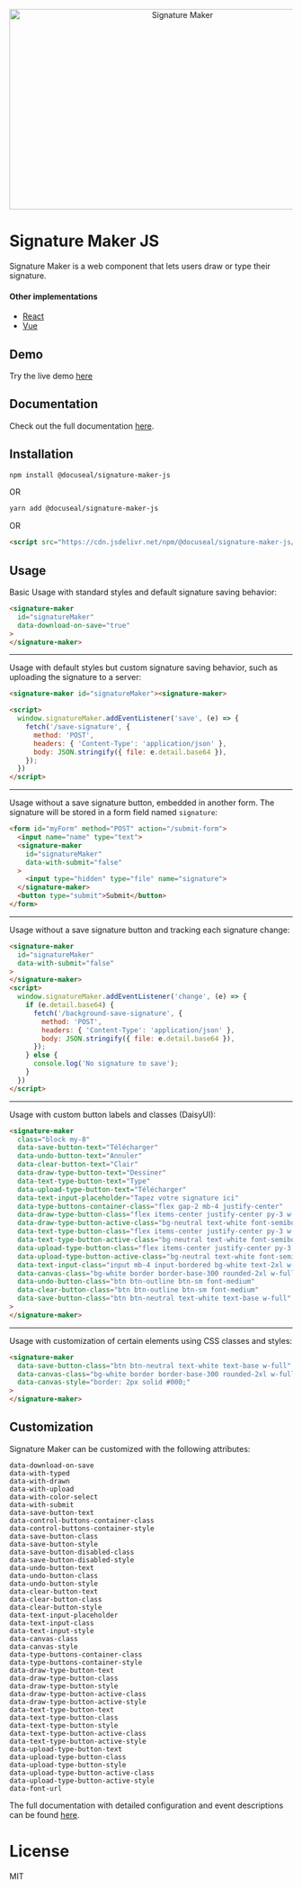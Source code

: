 <p align="center">
  <a href="https://www.docuseal.co/online-signature" target="_blank">
    <img width="600" height="356" src='https://github.com/user-attachments/assets/305904a9-291f-416d-ac32-baaf22970450' alt='Signature Maker'>
  </a>
</p>

# Signature Maker JS

Signature Maker is a web component that lets users draw or type their signature.

#### Other implementations

- [React](https://github.com/docusealco/signature-maker-react)
- [Vue](https://github.com/docusealco/signature-maker-vue)

## Demo

Try the live demo [here](https://www.docuseal.co/online-signature)

## Documentation

Check out the full documentation [here](https://www.docuseal.co/docs/embedded/signature#js).

## Installation

```bash
npm install @docuseal/signature-maker-js
```

OR

```bash
yarn add @docuseal/signature-maker-js
```

OR

```html
<script src="https://cdn.jsdelivr.net/npm/@docuseal/signature-maker-js/dist/index.cjs.min.js"></script>
```

## Usage

Basic Usage with standard styles and default signature saving behavior:

```html
<signature-maker
  id="signatureMaker"
  data-download-on-save="true"
>
</signature-maker>
```

---

Usage with default styles but custom signature saving behavior, such as uploading the signature to a server:

```html
<signature-maker id="signatureMaker"><signature-maker>

<script>
  window.signatureMaker.addEventListener('save', (e) => {
    fetch('/save-signature', {
      method: 'POST',
      headers: { 'Content-Type': 'application/json' },
      body: JSON.stringify({ file: e.detail.base64 }),
    });
  })
</script>
```

---

Usage without a save signature button, embedded in another form. The signature will be stored in a form field named `signature`:

```html
<form id="myForm" method="POST" action="/submit-form">
  <input name="name" type="text">
  <signature-maker
    id="signatureMaker"
    data-with-submit="false"
  >
    <input type="hidden" type="file" name="signature">
  </signature-maker>
  <button type="submit">Submit</button>
</form>
```

---

Usage without a save signature button and tracking each signature change:

```html
<signature-maker
  id="signatureMaker"
  data-with-submit="false"
>
</signature-maker>
<script>
  window.signatureMaker.addEventListener('change', (e) => {
    if (e.detail.base64) {
      fetch('/background-save-signature', {
        method: 'POST',
        headers: { 'Content-Type': 'application/json' },
        body: JSON.stringify({ file: e.detail.base64 }),
      });
    } else {
      console.log('No signature to save');
    }
  })
</script>
```

---

Usage with custom button labels and classes (DaisyUI):

```html
<signature-maker
  class="block my-8"
  data-save-button-text="Télécharger"
  data-undo-button-text="Annuler"
  data-clear-button-text="Clair"
  data-draw-type-button-text="Dessiner"
  data-text-type-button-text="Type"
  data-upload-type-button-text="Télécharger"
  data-text-input-placeholder="Tapez votre signature ici"
  data-type-buttons-container-class="flex gap-2 mb-4 justify-center"
  data-draw-type-button-class="flex items-center justify-center py-3 w-40 uppercase border-neutral-focus space-x-2 border rounded-3xl cursor-pointer hover:bg-neutral hover:text-white hover:font-semibold"
  data-draw-type-button-active-class="bg-neutral text-white font-semibold"
  data-text-type-button-class="flex items-center justify-center py-3 w-40 uppercase border-neutral-focus space-x-2 border rounded-3xl cursor-pointer hover:bg-neutral hover:text-white hover:font-semibold"
  data-text-type-button-active-class="bg-neutral text-white font-semibold"
  data-upload-type-button-class="flex items-center justify-center py-3 w-40 uppercase border-neutral-focus space-x-2 border rounded-3xl cursor-pointer hover:bg-neutral hover:text-white hover:font-semibold"
  data-upload-type-button-active-class="bg-neutral text-white font-semibold"
  data-text-input-class="input mb-4 input-bordered bg-white text-2xl w-full h-14 rounded-2xl"
  data-canvas-class="bg-white border border-base-300 rounded-2xl w-full"
  data-undo-button-class="btn btn-outline btn-sm font-medium"
  data-clear-button-class="btn btn-outline btn-sm font-medium"
  data-save-button-class="btn btn-neutral text-white text-base w-full"
>
</signature-maker>
```

---

Usage with customization of certain elements using CSS classes and styles:

```html
<signature-maker
  data-save-button-class="btn btn-neutral text-white text-base w-full"
  data-canvas-class="bg-white border border-base-300 rounded-2xl w-full"
  data-canvas-style="border: 2px solid #000;"
>
</signature-maker>
```

## Customization

Signature Maker can be customized with the following attributes:

```
data-download-on-save
data-with-typed
data-with-drawn
data-with-upload
data-with-color-select
data-with-submit
data-save-button-text
data-control-buttons-container-class
data-control-buttons-container-style
data-save-button-class
data-save-button-style
data-save-button-disabled-class
data-save-button-disabled-style
data-undo-button-text
data-undo-button-class
data-undo-button-style
data-clear-button-text
data-clear-button-class
data-clear-button-style
data-text-input-placeholder
data-text-input-class
data-text-input-style
data-canvas-class
data-canvas-style
data-type-buttons-container-class
data-type-buttons-container-style
data-draw-type-button-text
data-draw-type-button-class
data-draw-type-button-style
data-draw-type-button-active-class
data-draw-type-button-active-style
data-text-type-button-text
data-text-type-button-class
data-text-type-button-style
data-text-type-button-active-class
data-text-type-button-active-style
data-upload-type-button-text
data-upload-type-button-class
data-upload-type-button-style
data-upload-type-button-active-class
data-upload-type-button-active-style
data-font-url
````

The full documentation with detailed configuration and event descriptions can be found [here](https://www.docuseal.co/docs/embedded/signature#js).

# License

MIT

